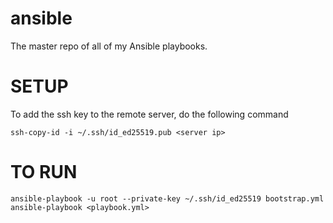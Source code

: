 # ansible

The master repo of all of my Ansible playbooks.

# SETUP

To add the ssh key to the remote server, do the following command

`ssh-copy-id -i ~/.ssh/id_ed25519.pub <server ip>`

# TO RUN

`ansible-playbook -u root --private-key ~/.ssh/id_ed25519 bootstrap.yml`
`ansible-playbook <playbook.yml>`
